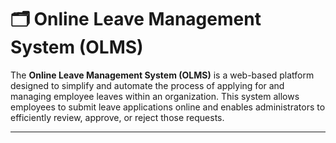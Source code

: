 # 🗂️ Online Leave Management System (OLMS)

The **Online Leave Management System (OLMS)** is a web-based platform designed to simplify and automate the process of applying for and managing employee leaves within an organization. This system allows employees to submit leave applications online and enables administrators to efficiently review, approve, or reject those requests.

---
